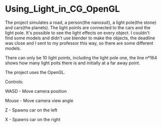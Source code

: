 # Using_Light_in_CG_OpenGL
The project simulates a road, a person(the nanosuit), a light pole(the stone) and cars(the planets). The light points are connected to the cars and the light pole. It's possible to see the light effects on every object. I couldn't find some models and didn't use blender to make the objects, the deadline was close and I sent to my professor this way, so there are some different models.

There can only be 10 light points, including the light pole one, the line nº164 shows how many light poits there is and initially at a far away point.


The project uses the OpenGL.

Controls:

WASD - Move camera position

Mouse - Move camera view angle

Z - Spawns car on the left

X - Spawns car on the right
